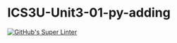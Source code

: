 # ICS3U-Unit3-01-py-adding


[![GitHub's Super Linter](https://github.com/Rohnin-Barrette/ICS3U-Unit3-01-py-adding/workflows/GitHub's%20Super%20Linter/badge.svg)](https://github.com/Rohnin-Barrette/ICS3U-Unit3-01-py-adding/actions)
